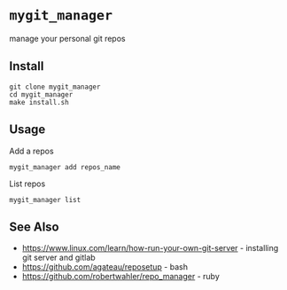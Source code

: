 # `mygit_manager`

manage your personal git repos

## Install

~~~
git clone mygit_manager
cd mygit_manager
make install.sh
~~~

## Usage

Add a repos
~~~
mygit_manager add repos_name
~~~

List repos

~~~
mygit_manager list
~~~

## See Also

* https://www.linux.com/learn/how-run-your-own-git-server - installing git server and gitlab
* https://github.com/agateau/reposetup - bash
* https://github.com/robertwahler/repo_manager - ruby
